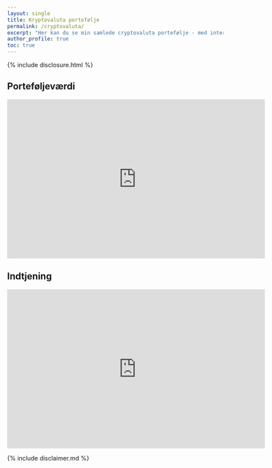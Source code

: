 ```yaml
---
layout: single
title: Kryptovaluta portefølje
permalink: /cryptovaluta/
excerpt: "Her kan du se min samlede cryptovaluta portefølje - med intern rente, totalt investeret og indkomst."
author_profile: true
toc: true
---
```


{% include disclosure.html %}

## Porteføljeværdi

<iframe width="600" height="371" seamless frameborder="0" scrolling="no" src="https://docs.google.com/spreadsheets/d/e/2PACX-1vQKZZbdj1cM5A4yCXjtjhxowXHoMhioXI-OR-mEPmmGgqQhcSr250VUM8SGVvRkWZziWUYleizmqAC2/pubchart?oid=1090184845&amp;format=image"></iframe>

## Indtjening

<iframe width="600" height="371" seamless frameborder="0" scrolling="no" src="https://docs.google.com/spreadsheets/d/e/2PACX-1vQKZZbdj1cM5A4yCXjtjhxowXHoMhioXI-OR-mEPmmGgqQhcSr250VUM8SGVvRkWZziWUYleizmqAC2/pubchart?oid=127815803&amp;format=image"></iframe>

{% include disclaimer.md %}
